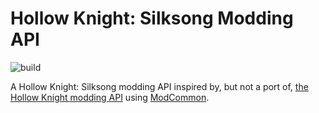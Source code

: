 Hollow Knight: Silksong Modding API
===================================
![build](https://github.com/silksong-modding/Silksong.Modding/actions/workflows/build.yaml/badge.svg)

A Hollow Knight: Silksong modding API inspired by, but not a port of, [the Hollow Knight modding API](https://github.com/hk-modding/api) using [ModCommon](https://github.com/MonoMod/MonoMod).